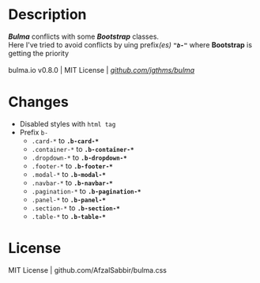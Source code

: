 # Description
<i><strong>Bulma</strong></i> conflicts with some <i><strong>Bootstrap</strong></i> classes.<br>
Here I've tried to avoid conflicts by uing prefix<i>(es)</i> <i><strong>`"b-"`</strong></i> where <strong>Bootstrap</strong> is getting the priority<br><br>
bulma.io v0.8.0 | MIT License | <a href="https://github.com/jgthms/bulma"><i>github.com/jgthms/bulma</i></a>
# Changes
- Disabled styles with `html tag`
- Prefix `b-`
  - `.card-*`             to <strong>`.b-card-*`</strong>
  - `.container-*`        to <strong>`.b-container-*`</strong>
  - `.dropdown-*`         to <strong>`.b-dropdown-*`</strong>
  - `.footer-*`           to <strong>`.b-footer-*`</strong>
  - `.modal-*`            to <strong>`.b-modal-*`</strong>
  - `.navbar-*`           to <strong>`.b-navbar-*`</strong>
  - `.pagination-*`       to <strong>`.b-pagination-*`</strong>
  - `.panel-*`            to <strong>`.b-panel-*`</strong>
  - `.section-*`          to <strong>`.b-section-*`</strong>
  - `.table-*`            to <strong>`.b-table-*`</strong>
  
# License
MIT License | github.com/AfzalSabbir/bulma.css
